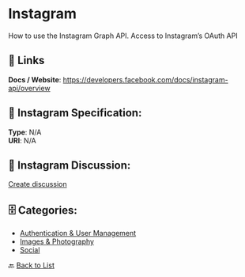# Instagram


How to use the Instagram Graph API. Access to Instagram’s OAuth API

##  🔗 Links
**Docs / Website**: https://developers.facebook.com/docs/instagram-api/overview

## 🧬 Instagram Specification:
**Type**: N/A  
**URI**: N/A

## 💬 Instagram Discussion:
[Create discussion](https://github.com/apis-list/apis-list/discussions/new)

## 🗄️ Categories:
- [Authentication & User Management](https://github.com/apis-list/apis-list#authentication--user-management-)
- [Images & Photography](https://github.com/apis-list/apis-list#images--photography-)
- [Social](https://github.com/apis-list/apis-list#social-)




🔙 [Back to List](https://github.com/apis-list/apis-list)
